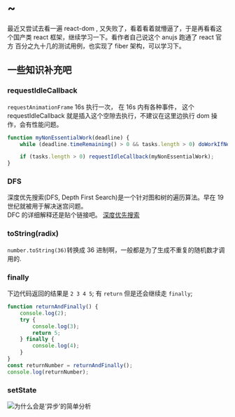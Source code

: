 # ~

最近又尝试去看一遍 react-dom , 又失败了，看着看着就懵逼了，于是再看看这个国产类 react 框架，继续学习一下。看作者自己说这个 anujs 跑通了 react 官方 百分之九十几的测试用例，也实现了 fiber 架构，可以学习下。

## 一些知识补充吧

### requestIdleCallback

`requestAnimationFrame` 16s 执行一次， 在 16s 内有各种事件， 这个 requestIdleCallback 就是插入这个空隙去执行，不建议在这里边执行 dom 操作，会有性能问题。

```javascript
function myNonEssentialWork(deadline) {
    while (deadline.timeRemaining() > 0 && tasks.length > 0) doWorkIfNeeded();

    if (tasks.length > 0) requestIdleCallback(myNonEssentialWork);
}
```

### DFS

深度优先搜索(DFS, Depth First Search)是一个针对图和树的遍历算法。早在 19 世纪就被用于解决迷宫问题。  
DFC 的详细解释还是贴个链接吧。 [深度优先搜索](https://blog.csdn.net/saltriver/article/details/54429068)

### toString(radix)

`number.toString(36)`转换成 36 进制啊，一般都是为了生成不重复的随机数才调用的.

### finally

下边代码返回的结果是 `2 3 4 5`; 有 `return` 但是还会继续走 `finally`;

```javascript
function returnAndFinally() {
    console.log(2);
    try {
        console.log(3);
        return 5;
    } finally {
        console.log(4);
    }
}
const returnNumber = returnAndFinally();
console.log(returnNumber);
```

### setState

![为什么会是‘异步’的简单分析](https://juejin.im/post/5b45c57c51882519790c7441)
